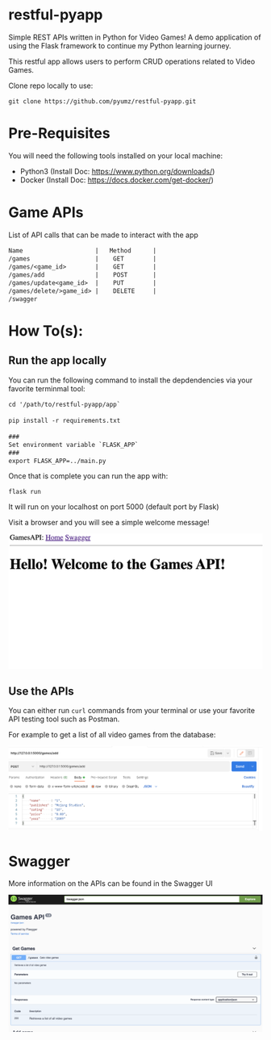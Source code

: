 # restful-pyapp
Simple REST APIs written in Python for Video Games! A demo application of using the Flask framework to continue my Python learning journey.

This restful app allows users to perform CRUD operations related to Video Games.

Clone repo locally to use:

```
git clone https://github.com/pyumz/restful-pyapp.git 
```

# Pre-Requisites

You will need the following tools installed on your local machine:

- Python3 (Install Doc: https://www.python.org/downloads/)
- Docker (Install Doc: https://docs.docker.com/get-docker/)

# Game APIs
List of API calls that can be made to interact with the app

``` 
Name                    |   Method      |
/games                  |    GET        |
/games/<game_id>        |    GET        |
/games/add              |    POST       |
/games/update<game_id>  |    PUT        |
/games/delete/>game_id> |    DELETE     |
/swagger
```

# How To(s):

## Run the app locally

You can run the following command to install the depdendencies via your favorite terminmal tool:

```
cd '/path/to/restful-pyapp/app`

pip install -r requirements.txt

###
Set environment variable `FLASK_APP`
###
export FLASK_APP=../main.py
``` 

Once that is complete you can run the app with:

```
flask run
```

It will run on your localhost on port 5000 (default port by Flask)

Visit a browser and you will see a simple welcome message!

![Welcome](/docs/img/games_welcome.png)

## Use the APIs
You can either run `curl` commands from your terminal or use your favorite API testing tool such as Postman.

For example to get a list of all video games from the database:

![postman](./docs/img/postman.png)


# Swagger
More information on the APIs can be found in the Swagger UI

![swagger](./docs/img/swagger.png)